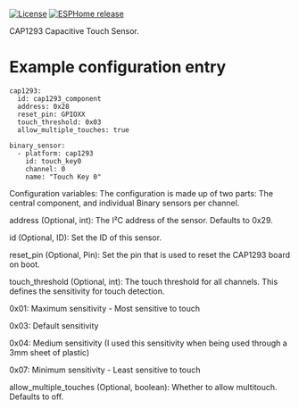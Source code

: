 [![License][license-shield]][license]
[![ESPHome release][esphome-release-shield]][esphome-release]

[license-shield]: https://img.shields.io/static/v1?label=License&message=MIT&color=orange&logo=license
[license]: https://opensource.org/licenses/MIT
[esphome-release-shield]: https://img.shields.io/static/v1?label=ESPHome&message=2025.3&color=green&logo=esphome
[esphome-release]: https://GitHub.com/esphome/esphome/releases/


CAP1293 Capacitive Touch Sensor. 
# Example configuration entry

```
cap1293:
  id: cap1293_component
  address: 0x28
  reset_pin: GPIOXX
  touch_threshold: 0x03
  allow_multiple_touches: true

binary_sensor:
  - platform: cap1293
    id: touch_key0
    channel: 0
    name: "Touch Key 0"
```

Configuration variables:
The configuration is made up of two parts: The central component, and individual Binary sensors per channel.

address (Optional, int): The I²C address of the sensor. Defaults to 0x29.

id (Optional, ID): Set the ID of this sensor.

reset_pin (Optional, Pin): Set the pin that is used to reset the CAP1293 board on boot.

touch_threshold (Optional, int): The touch threshold for all channels. This defines the sensitivity for touch detection.

0x01: Maximum sensitivity - Most sensitive to touch

0x03: Default sensitivity

0x04: Medium sensitivity (I used this sensitivity when being used through a 3mm sheet of plastic)

0x07: Minimum sensitivity - Least sensitive to touch

allow_multiple_touches (Optional, boolean): Whether to allow multitouch. Defaults to off.

